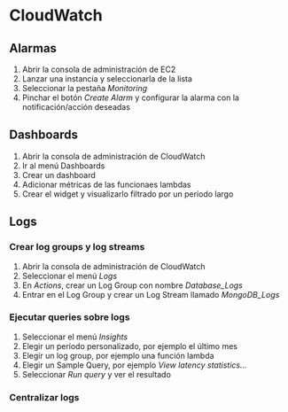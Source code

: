 # CloudWatch

## Alarmas

1. Abrir la consola de administración de EC2
1. Lanzar una instancia y seleccionarla de la lista
1. Seleccionar la pestaña *Monitoring*
1. Pinchar el botón *Create Alarm* y configurar la alarma con la notificación/acción deseadas

## Dashboards

1. Abrir la consola de administración de CloudWatch
1. Ir al menú Dashboards
1. Crear un dashboard
1. Adicionar métricas de las funcionaes lambdas
1. Crear el widget y visualizarlo filtrado por un período largo

## Logs

### Crear log groups y log streams

1. Abrir la consola de administración de CloudWatch
1. Seleccionar el menú *Logs*
1. En *Actions*, crear un Log Group con nombre *Database_Logs*
1. Entrar en el Log Group y crear un Log Stream llamado *MongoDB_Logs*

### Ejecutar queries sobre logs

1. Seleccionar el menú *Insights*
1. Elegir un período personalizado, por ejemplo el último mes
1. Elegir un log group, por ejemplo una función lambda
1. Elegir un Sample Query, por ejemplo *View latency statistics...*
1. Seleccionar *Run query* y ver el resultado

### Centralizar logs


